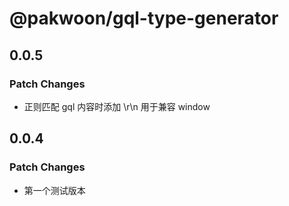 # @pakwoon/gql-type-generator

## 0.0.5

### Patch Changes

- 正则匹配 gql 内容时添加 \r\n 用于兼容 window

## 0.0.4

### Patch Changes

- 第一个测试版本
